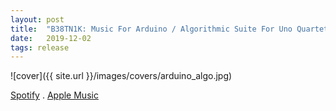 ```yaml
---
layout: post
title:  "B38TN1K: Music For Arduino / Algorithmic Suite For Uno Quartet"
date:   2019-12-02
tags: release
---
```

![cover]({{ site.url }}/images/covers/arduino_algo.jpg)

<a href="https://open.spotify.com/album/0ajGh2w62VtXm3t6qhMuqe?si=W8jUmuB6QBu3I8IayHOu7w"> Spotify</a> . <a href="https://music.apple.com/us/album/music-for-arduino-algorithmic-suite-for-uno-quartet-ep/1489987231"> Apple Music</a>
